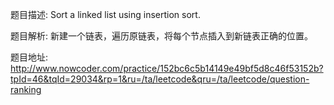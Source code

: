 ﻿题目描述:
Sort a linked list using insertion sort.

题目解析:
新建一个链表，遍历原链表，将每个节点插入到新链表正确的位置。

题目地址:
http://www.nowcoder.com/practice/152bc6c5b14149e49bf5d8c46f53152b?tpId=46&tqId=29034&rp=1&ru=/ta/leetcode&qru=/ta/leetcode/question-ranking